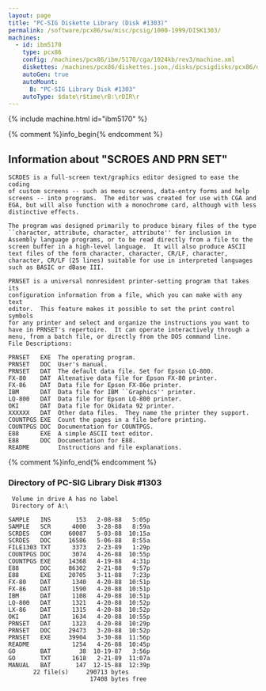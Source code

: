 ```yaml
---
layout: page
title: "PC-SIG Diskette Library (Disk #1303)"
permalink: /software/pcx86/sw/misc/pcsig/1000-1999/DISK1303/
machines:
  - id: ibm5170
    type: pcx86
    config: /machines/pcx86/ibm/5170/cga/1024kb/rev3/machine.xml
    diskettes: /machines/pcx86/diskettes.json,/disks/pcsigdisks/pcx86/diskettes.json
    autoGen: true
    autoMount:
      B: "PC-SIG Library Disk #1303"
    autoType: $date\r$time\rB:\rDIR\r
---
```


{% include machine.html id="ibm5170" %}

{% comment %}info_begin{% endcomment %}

## Information about "SCROES AND PRN SET"

    SCRDES is a full-screen text/graphics editor designed to ease the coding
    of custom screens -- such as menu screens, data-entry forms and help
    screens -- into programs.  The editor was created for use with CGA and
    EGA, but will also function with a monochrome card, although with less
    distinctive effects.
    
    The program was designed primarily to produce binary files of the type
    ``character, attribute, character, attribute'' for inclusion in
    Assembly language programs, or to be read directly from a file to the
    screen buffer in a high-level language.  It will also produce ASCII
    text files of the form character, character, CR/LF, character,
    character, CR/LF (25 lines) suitable for use in interpreted languages
    such as BASIC or dBase III.
    
    PRNSET is a universal nonresident printer-setting program that takes its
    configuration information from a file, which you can make with any text
    editor.  This feature makes it possible to set the print control symbols
    for any printer and select and organize the instructions you want to
    have in PRNSET's repertoire.  It can operate interactively through a
    menu, from a batch file, or directly from the DOS command line.
    File Descriptions:
    
    PRNSET   EXE  The operating program.
    PRNSET   DOC  User's manual.
    PRNSET   DAT  The default data file. Set for Epson LQ-800.
    FX-80    DAT  Altenative data file for Epson FX-80 printer.
    FX-86    DAT  Data file for Epson FX-86e printer.
    IBM      DAT  Data file for IBM ``Graphics'' printer.
    LQ-800   DAT  Data file for Epson LQ-800 printer.
    OKI      DAT  Data file for Okidata 92 printer.
    XXXXXX   DAT  Other data files.  They name the printer they support.
    COUNTPGS EXE  Count the pages in a file before printing.
    COUNTPGS DOC  Documentation for COUNTPGS.
    E88      EXE  A simple ASCII text editor.
    E88      DOC  Documentation for E88.
    README        Instructions and file explanations.
{% comment %}info_end{% endcomment %}


### Directory of PC-SIG Library Disk #1303

     Volume in drive A has no label
     Directory of A:\

    SAMPLE   INS       153   2-08-88   5:05p
    SAMPLE   SCR      4000   3-28-88   8:59a
    SCRDES   COM     60087   5-03-88  10:15a
    SCRDES   DOC     16586   5-06-88   8:55a
    FILE1303 TXT      3373   2-23-89   1:29p
    COUNTPGS DOC      3074   4-26-88  10:55p
    COUNTPGS EXE     14368   4-19-88   4:31p
    E88      DOC     86302   2-21-88   9:57p
    E88      EXE     20705   3-11-88   7:23p
    FX-80    DAT      1340   4-20-88  10:51p
    FX-86    DAT      1590   4-20-88  10:51p
    IBM      DAT      1108   4-20-88  10:51p
    LQ-800   DAT      1321   4-20-88  10:52p
    LX-86    DAT      1315   4-20-88  10:52p
    OKI      DAT      1634   4-20-88  10:55p
    PRNSET   DAT      1323   4-20-88  10:29p
    PRNSET   DOC     29473   3-20-88  10:52p
    PRNSET   EXE     39904   3-30-88  11:56p
    README            1254   4-26-88  10:45p
    GO       BAT        38  10-19-87   3:56p
    GO       TXT      1618   2-21-89  11:07a
    MANUAL   BAT       147  12-15-88  12:39p
           22 file(s)     290713 bytes
                           17408 bytes free
